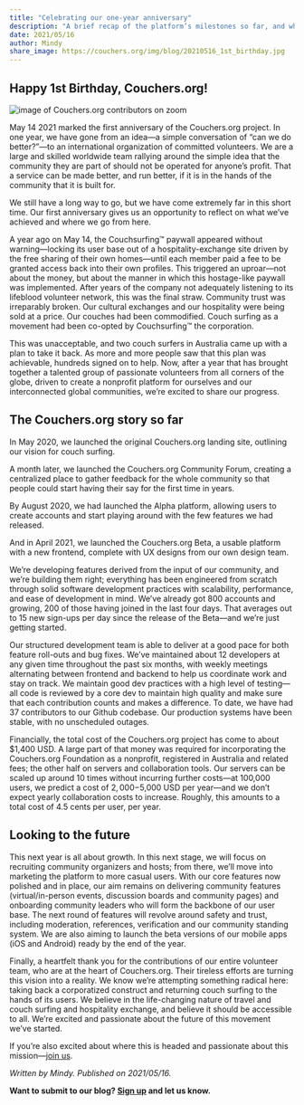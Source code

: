 ```yaml
---
title: "Celebrating our one-year anniversary"
description: "A brief recap of the platform’s milestones so far, and what we hope to achieve over the next 12 months."
date: 2021/05/16
author: Mindy
share_image: https://couchers.org/img/blog/20210516_1st_birthday.jpg
---
```


## Happy 1st Birthday, Couchers.org!

![image of Couchers.org contributors on zoom](/img/blog/20210516_1st_birthday.jpg)

May 14 2021 marked the first anniversary of the Couchers.org project. In one year, we have gone from an idea—a simple conversation of “can we do better?”—to an international organization of committed volunteers. We are a large and skilled worldwide team rallying around the simple idea that the community they are part of should not be operated for anyone’s profit. That a service can be made better, and run better, if it is in the hands of the community that it is built for.

We still have a long way to go, but we have come extremely far in this short time. Our first anniversary gives us an opportunity to reflect on what we’ve achieved and where we go from here.

A year ago on May 14, the Couchsurfing™ paywall appeared without warning—locking its user base out of a hospitality-exchange site driven by the free sharing of their own homes—until each member paid a fee to be granted access back into their own profiles. This triggered an uproar—not about the money, but about the manner in which this hostage-like paywall was implemented. After years of the company not adequately listening to  its lifeblood volunteer network, this was the final straw. Community trust was irreparably broken. Our cultural exchanges and our hospitality were being sold at a price. Our couches had been commodified. Couch surfing as a movement had been co-opted by Couchsurfing™ the corporation.

This was unacceptable, and two couch surfers in Australia came up with a plan to take it back. As more and more people saw that this plan was achievable, hundreds signed on to help. Now, after a year that has brought together a talented group of passionate volunteers from all corners of the globe, driven to create a nonprofit platform for ourselves and our interconnected global communities, we’re excited to share our progress.

## The Couchers.org story so far

In May 2020, we launched the original Couchers.org landing site, outlining our vision for couch surfing.

A month later, we launched the Couchers.org Community Forum, creating a centralized place to gather feedback for the whole community so that people could start having their say for the first time in years.

By August 2020, we had launched the Alpha platform, allowing users to create accounts and start playing around with the few features we had released.

And in April 2021, we launched the Couchers.org Beta, a usable platform with a new frontend, complete with UX designs from our own design team.

We’re developing features derived from the input of our community, and we’re building them right; everything has been engineered from scratch through solid software development practices with scalability, performance, and ease of development in mind. We’ve already got 800 accounts and growing, 200 of those having joined in the last four days. That averages out to 15 new sign-ups per day since the release of the Beta—and we’re just getting started.

Our structured development team is able to deliver at a good pace for both feature roll-outs and bug fixes. We’ve maintained about 12 developers at any given time throughout the past six months, with weekly meetings alternating between frontend and backend to help us coordinate work and stay on track. We maintain good dev practices with a high level of testing—all code is reviewed by a core dev to maintain high quality and make sure that each contribution counts and makes a difference. To date, we have had 37 contributors to our Github codebase. Our production systems have been stable, with no unscheduled outages.

Financially, the total cost of the Couchers.org project has come to about $1,400 USD. A large part of that money was required for incorporating the Couchers.org Foundation as a nonprofit, registered in Australia and related fees; the other half on servers and collaboration tools. Our servers can be scaled up around 10 times without incurring further costs—at 100,000 users, we predict a cost of $2,000-$5,000 USD per year—and we don’t expect yearly collaboration costs to increase. Roughly, this amounts to a total cost of 4.5 cents per user, per year.

## Looking to the future

This next year is all about growth. In this next stage, we will focus on recruiting community organizers and hosts; from there, we’ll move into marketing the platform to more casual users. With our core features now polished and in place, our aim remains on delivering community features (virtual/in-person events, discussion boards and community pages) and onboarding community leaders who will form the backbone of our user base. The next round of features will revolve around safety and trust, including moderation, references, verification and our community standing system. We are also aiming to launch the beta versions of our mobile apps (iOS and Android) ready by the end of the year.

Finally, a heartfelt thank you for the contributions of our entire volunteer team, who are at the heart of Couchers.org. Their tireless efforts are turning this vision into a reality. We know we’re attempting something radical here: taking back a corporatized construct and returning couch surfing to the hands of its users. We believe in the life-changing nature of travel and couch surfing and hospitality exchange, and believe it should be accessible to all. We’re excited and passionate about the future of this movement we’ve started.

If you’re also excited about where this is headed and passionate about this mission—[join us](https://couchers.org/signup).




*Written by Mindy. Published on 2021/05/16.*

**Want to submit to our blog? [Sign up](/volunteer) and let us know.**
